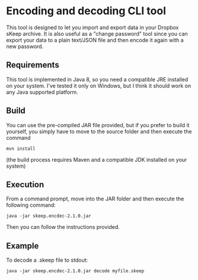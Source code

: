 # Encoding and decoding CLI tool

This tool is designed to let you import and export data in your Dropbox sKeep archive. It is also useful as a "change password" tool since you can export your data to a plain text/JSON file and then encode it again with a new password.

## Requirements

This tool is implemented in Java 8, so you need a compatible JRE installed on your system. I've tested it only on Windows, but I think it should work on any Java supported platform.

## Build

You can use the pre-compiled JAR file provided, but if you prefer to build it yourself, you simply have to move to the source folder and then execute the command
```
mvn install
```
(the build process requires Maven and a compatible JDK installed on your system)

## Execution

From a command prompt, move into the JAR folder and then execute the following command:
```
java -jar skeep.encdec-2.1.0.jar
```
Then you can follow the instructions provided.

## Example

To decode a .skeep file to stdout:
```
java -jar skeep.encdec-2.1.0.jar decode myfile.skeep
```
